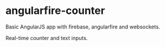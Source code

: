 # angularfire-counter

Basic AngularJS app with firebase, angularfire and websockets.

Real-time counter and text inputs.